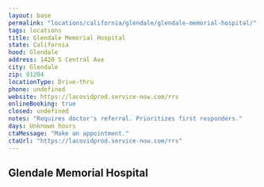 ```yaml
---
layout: base
permalink: "locations/california/glendale/glendale-memorial-hospital/"
tags: locations
title: Glendale Memorial Hospital
state: California
hood: Glendale
address: 1420 S Central Ave
city: Glendale
zip: 91204
locationType: Drive-thru
phone: undefined
website: https://lacovidprod.service-now.com/rrs
onlineBooking: true
closed: undefined
notes: "Requires doctor's referral. Prioritizes first responders."
days: Unknown hours
ctaMessage: "Make an appointment."
ctaUrl: "https://lacovidprod.service-now.com/rrs"
---
```

## Glendale Memorial Hospital